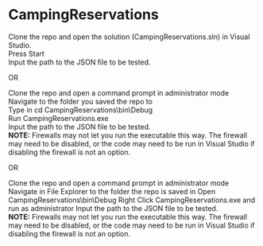 # CampingReservations

Clone the repo and open the solution (CampingReservations.sln) in Visual Studio.  
Press Start  
Input the path to the JSON file to be tested.  
  
OR  
  
Clone the repo and open a command prompt in administrator mode  
Navigate to the folder you saved the repo to  
Type in cd CampingReservations\bin\Debug  
Run CampingReservations.exe  
Input the path to the JSON file to be tested.  
**NOTE:** Firewalls may not let you run the executable this way. The firewall may need to be disabled, or the code may need to be run in Visual Studio if disabling the firewall is not an option.

OR

Clone the repo and open a command prompt in administrator mode  
Navigate in File Explorer to the folder the repo is saved in
Open CampingReservations\bin\Debug 
Right Click CampingReservations.exe and run as administrator
Input the path to the JSON file to be tested.  
**NOTE:** Firewalls may not let you run the executable this way. The firewall may need to be disabled, or the code may need to be run in Visual Studio if disabling the firewall is not an option.

